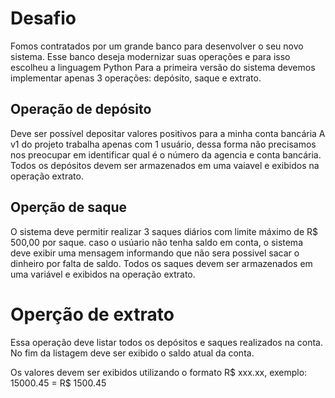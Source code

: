 # Desafio

 Fomos contratados por um grande banco para desenvolver o seu novo sistema. Esse banco 
 deseja modernizar suas operações e para isso escolheu a linguagem Python
 Para a primeira versão do sistema devemos implementar apenas 3 operações: 
 depósito, saque e extrato. 

## Operação de depósito

 Deve ser possível depositar valores positivos para a minha conta bancária
 A v1 do projeto trabalha apenas com 1 usuário, dessa forma não precisamos nos preocupar em
 identificar qual é o número da agencia e conta bancária. 
 Todos os depósitos devem ser armazenados em uma vaiavel e exibidos na operação extrato.


## Operção de saque
 O sistema deve permitir realizar 3 saques diários com limite máximo de R$ 500,00 por saque.
 caso o usúario não tenha saldo em conta, o sistema deve exibir uma mensagem informando 
 que não sera possivel sacar o dinheiro por falta de saldo. 
 Todos os saques devem ser armazenados em uma variável e exibidos na operação extrato.
 
 # Operção de extrato
 Essa operação deve listar todos os depósitos e saques realizados na conta. 
 No fim da listagem deve ser exibido o saldo atual da conta.
 
 Os valores devem ser exibidos utilizando o formato R$ xxx.xx, exemplo:
 15000.45 = R$ 1500.45